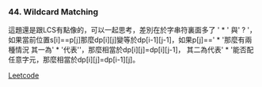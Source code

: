 ### 44. Wildcard Matching

這題還是跟LCS有點像的，可以一起思考，差別在於字串符裏面多了 ' * ' 與' ? '，
如果當前位置s[i]==p[j]那麼dp[i][j]變等於dp[i-1][j-1]，如果p[j]==' * '那麼有兩種情況
其一為' * '代表''，那麼相當於dp[i][j]=dp[i][j-1]，
其二為代表' * '能否配任意字元，那麼相當於dp[i][j]=dp[i-1][j]。

[Leetcode](https://leetcode.com/problems/wildcard-matching/)

